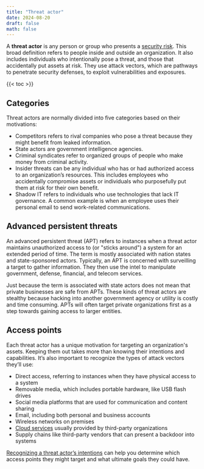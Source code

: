 ```yaml
---
title: "Threat actor"
date: 2024-08-20
draft: false
math: false
---
```


A **threat actor** is any person or group who presents a
[security risk](/security).
This broad definition refers to people inside and
outside an organization. It also includes individuals who intentionally
pose a threat, and those that accidentally put assets at risk.
They use attack vectors, which are pathways to penetrate security
defenses, to exploit vulnerabilities and exposures.

{{< toc >}}

## Categories

Threat actors are normally divided into five categories based on their
motivations:

- Competitors refers to rival companies who pose a threat because they
  might benefit from leaked information.
- State actors are government intelligence agencies.
- Criminal syndicates refer to organized groups of people who make money
  from criminal activity.
- Insider threats can be any individual who has or had authorized access
  to an organization’s resources. This includes employees who
  accidentally compromise assets or individuals who purposefully put
  them at risk for their own benefit.
- Shadow IT refers to individuals who use technologies that lack IT
  governance. A common example is when an employee uses their personal
  email to send work-related communications.

## Advanced persistent threats

An advanced persistent threat (APT) refers to instances when a threat
actor maintains unauthorized access to (or "sticks around") a system for
an extended period of time. The term is mostly associated with nation
states and state-sponsored actors. Typically, an APT is concerned with
surveilling a target to gather information. They then use the intel to
manipulate government, defense, financial, and telecom services.

Just because the term is associated with state actors does not mean that
private businesses are safe from APTs. These kinds of threat actors are
stealthy because hacking into another government agency or utility is
costly and time consuming. APTs will often target private organizations
first as a step towards gaining access to larger entities.

## Access points

Each threat actor has a unique motivation for targeting an
organization's assets. Keeping them out takes more than knowing their
intentions and capabilities. It’s also important to recognize the types
of attack vectors they’ll use:

- Direct access, referring to instances when they have physical access
  to a system
- Removable media, which includes portable hardware, like USB flash
  drives
- Social media platforms that are used for communication and content
  sharing
- Email, including both personal and business accounts
- Wireless networks on premises
- [Cloud services](/cloud-computing) usually provided by third-party
  organizations
- Supply chains like third-party vendors that can present a backdoor
  into systems

[Recognizing a threat actor’s intentions](/vulnerability-assessment) can
help you determine which access points they might target and what
ultimate goals they could have.
